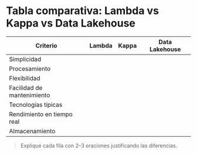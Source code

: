 # Tabla comparativa: Lambda vs Kappa vs Data Lakehouse

| Criterio                 | Lambda | Kappa | Data Lakehouse |
|-------------------------|--------|-------|----------------|
| Simplicidad             |        |       |                |
| Procesamiento           |        |       |                |
| Flexibilidad            |        |       |                |
| Facilidad de mantenimiento |     |       |                |
| Tecnologías típicas     |        |       |                |
| Rendimiento en tiempo real |     |       |                |
| Almacenamiento          |        |       |                |

> Explique cada fila con 2–3 oraciones justificando las diferencias.
